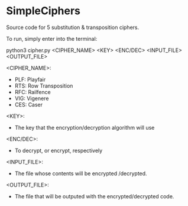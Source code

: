 # SimpleCiphers
Source code for 5 substitution &amp; transposition ciphers.

To run, simply enter into the terminal:

python3 cipher.py <CIPHER_NAME> \<KEY> <ENC/DEC> <INPUT_FILE> <OUTPUT_FILE>

<CIPHER_NAME>:
  - PLF: Playfair
  - RTS: Row Transposition
  - RFC: Railfence
  - VIG: Vigenere
  - CES: Caser

\<KEY>:
  - The key that the encryption/decryption algorithm will use

<ENC/DEC>:
  - To decrypt, or encrypt, respectively
  
<INPUT_FILE>:
  - The file whose contents will be encrypted /decrypted.
  
<OUTPUT_FILE>:
  - The file that will be outputed with the encrypted/decrypted code.
